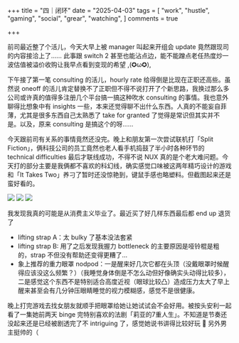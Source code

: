 +++
title = "四｜闭环"
date = "2025-04-03"
tags = [
    "work",
    "hustle",
    "gaming",
    "social",
    "grear",
    "watching",
]
comments = true

+++

前司最近整了个活儿，今天大早上被 manager 叫起来开组会 update 竟然跟现司的内容接洽上了…… 此事跟 switch 2 甚至也能沾点边，能不能蹭点老任热度炒一波估值被溢价收购让我早点看到变现的希望 ,(✪ω✪), 

下午接了第一笔 consulting 的活儿，hourly rate 给得倒是比现在正职还高些。虽然说 oneoff 的活儿肯定替换不了正职但不得不说打开了个新思路，我换过那么多公司或许真的值得多注册几个平台搞一搞这种吹水 consulting 的事情。我也意外聊得比想象中有 insights 一些，本来还觉得聊不出什么东西。人真的不能妄自菲薄，尤其是很多东西自己太熟悉了 take for granted 了觉得是常识但其实并不是。以及，原来 consulting 是搞这个的呀…… 

今天跟前司有关系的事情竟然还没完。晚上和朋友第一次尝试联机打「Split Fiction」，俩科技公司的员工竟然也老人看手机捣鼓了半小时各种环节的 technical difficulties 最后才联线成功，不得不说 NUX 真的是个老大难问题。今天打的部分主要是我俩都不喜欢的科幻线，确实感觉口味被这两年精巧设计的游戏和「It Takes Two」养刁了暂时还没惊艳到，键鼠手感也略塑料。但截图起来还是蛮好看的。

![](https://media.douchi.space/douchi/media_attachments/files/114/278/367/296/783/291/original/6d2efa9b63a5ceb3.jpeg)
![](https://media.douchi.space/douchi/media_attachments/files/114/278/373/317/992/177/original/55eff537a4996149.jpeg)
![](https://media.douchi.space/douchi/media_attachments/files/114/278/365/296/249/968/original/76c37a441327a2b6.jpeg)

我发现我真的可能是从消费主义毕业了。最近买了好几样东西最后都 end up 退货了
- lifting strap A：太 bulky 了基本没法套紧
- lifting strap B: 用了之后发现我握力 bottleneck 的主要原因是哑铃棍是粗的，strap 不但没有帮助还变得更糟了…
- 象上推荐的重力眼罩 nodpod：一是醒来好几次它都在头顶（没戴眼罩时候醒得应该没这么频繁？）（我睡觉身体倒是不怎么动但好像确实头动得比较多），二是感觉这个东西不是特别适合高度近视（眼球比较凸）造成压力太大了早上醒来甚至会有几分钟压眼睛睡觉的视力模糊感，感觉不是很健康。

晚上打完游戏去找女朋友就顺手把眼罩给她让她试试会不会好用。被按头安利一起看了一集她前两天 binge 完特别喜欢的法剧「莉亚的7重人生」。不知道是节奏还没起来还是已经被剧透完了不 intriguing 了，感觉她说书讲得比较好玩 🤣 另外男主挺帅的（